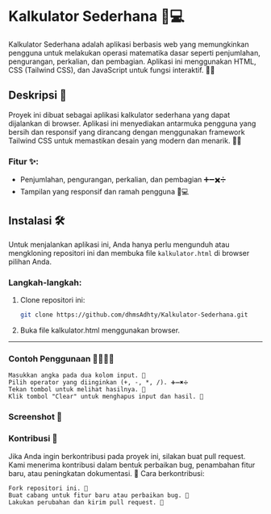 # Kalkulator Sederhana 🧮💻

Kalkulator Sederhana adalah aplikasi berbasis web yang memungkinkan pengguna untuk melakukan operasi matematika dasar seperti penjumlahan, pengurangan, perkalian, dan pembagian. Aplikasi ini menggunakan HTML, CSS (Tailwind CSS), dan JavaScript untuk fungsi interaktif. 🚀✨

## Deskripsi 📖

Proyek ini dibuat sebagai aplikasi kalkulator sederhana yang dapat dijalankan di browser. Aplikasi ini menyediakan antarmuka pengguna yang bersih dan responsif yang dirancang dengan menggunakan framework Tailwind CSS untuk memastikan desain yang modern dan menarik. 🎨💡

### Fitur ✨:
- Penjumlahan, pengurangan, perkalian, dan pembagian ➕➖✖️➗
- Tampilan yang responsif dan ramah pengguna 📱💻

## Instalasi 🛠️

Untuk menjalankan aplikasi ini, Anda hanya perlu mengunduh atau mengkloning repositori ini dan membuka file `kalkulator.html` di browser pilihan Anda.

### Langkah-langkah:
1. Clone repositori ini:
   ```bash
   git clone https://github.com/dhmsAdhty/Kalkulator-Sederhana.git
2. Buka file kalkulator.html menggunakan browser.

---
### Contoh Penggunaan 👨‍💻👩‍💻

    Masukkan angka pada dua kolom input. 🔢
    Pilih operator yang diinginkan (+, -, *, /). ➕➖✖️➗
    Tekan tombol untuk melihat hasilnya. 🎯
    Klik tombol "Clear" untuk menghapus input dan hasil. 🧹

### Screenshot 📸

### Kontribusi 💪

Jika Anda ingin berkontribusi pada proyek ini, silakan buat pull request. Kami menerima kontribusi dalam bentuk perbaikan bug, penambahan fitur baru, atau peningkatan dokumentasi. 🙌
Cara berkontribusi:

    Fork repositori ini. 🍴
    Buat cabang untuk fitur baru atau perbaikan bug. 🌱
    Lakukan perubahan dan kirim pull request. 📨

